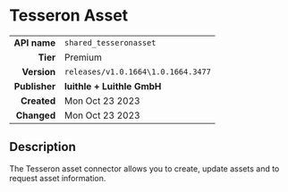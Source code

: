 # Tesseron Asset
| | |
|-:|-|
|**API name**|`shared_tesseronasset`|
|**Tier**|Premium|
|**Version**|`releases/v1.0.1664\1.0.1664.3477`|
|**Publisher**|**luithle + Luithle GmbH**|
|**Created**|Mon Oct 23 2023|
|**Changed**|Mon Oct 23 2023|

## Description
The Tesseron asset connector allows you to create, update assets and to request asset information.
